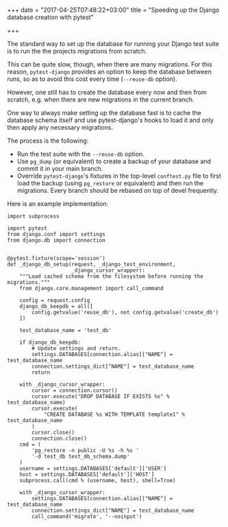 +++
date = "2017-04-25T07:48:22+03:00"
title = "Speeding up the Django database creation with pytest"

+++

The standard way to set up the database for running your Django test suite is to
run the the projects migrations from scratch.

This can be quite slow, though, when there are many migrations. For this reason,
`pytest-django` provides an option to keep the database between runs, so as to
avoid this cost every time (`--reuse-db` option).

However, one still has to create the database every now and then from scratch,
e.g. when there are new migrations in the current branch.

One way to always make setting up the database fast is to cache the database
schema itself and use pytest-django's hooks to load it and only then apply any
necessary migrations.

The process is the following:
- Run the test suite with the `--reuse-db` option.
- Use `pg_dump` (or equivalent) to create a backup of your database and commit
  it in your main branch.
- Override `pytest-django`'s fixtures in the top-level `conftest.py` file to
  first load the backup (using `pg_restore` or equivalent) and then run the
  migrations. Every branch should be rebased on top of devel frequently.

Here is an example implementation:

    import subprocess

    import pytest
    from django.conf import settings
    from django.db import connection


    @pytest.fixture(scope='session')
    def _django_db_setup(request, _django_test_environment,
                         _django_cursor_wrapper):
        """Load cached schema from the filesystem before running the migrations."""
        from django.core.management import call_command

        config = request.config
        django_db_keepdb = all([
            config.getvalue('reuse_db'), not config.getvalue('create_db')
        ])

        test_database_name = 'test_db'

        if django_db_keepdb:
            # Update settings and return.
            settings.DATABASES[connection.alias]["NAME"] = test_database_name
            connection.settings_dict["NAME"] = test_database_name
            return

        with _django_cursor_wrapper:
            cursor = connection.cursor()
            cursor.execute("DROP DATABASE IF EXISTS %s" % test_database_name)
            cursor.execute(
                "CREATE DATABASE %s WITH TEMPLATE template1" % test_database_name
            )
            cursor.close()
            connection.close()
        cmd = (
            'pg_restore -n public -U %s -h %s '
            '-d test_db test_db_schema.dump'
        )
        username = settings.DATABASES['default']['USER']
        host = settings.DATABASES['default']['HOST']
        subprocess.call(cmd % (username, host), shell=True)

        with _django_cursor_wrapper:
            settings.DATABASES[connection.alias]["NAME"] = test_database_name
            connection.settings_dict["NAME"] = test_database_name
            call_command('migrate', '--noinput')
